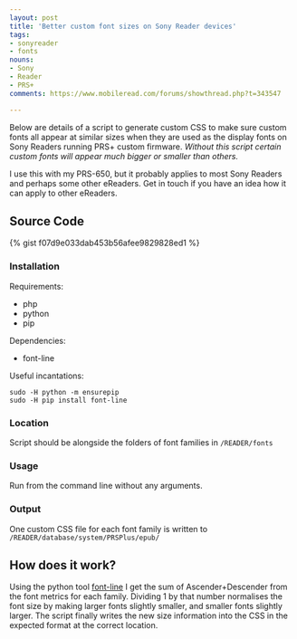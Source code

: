 ```yaml
---
layout: post
title: 'Better custom font sizes on Sony Reader devices'
tags:
- sonyreader
- fonts
nouns:
- Sony
- Reader
- PRS+
comments: https://www.mobileread.com/forums/showthread.php?t=343547

---
```


Below are details of a script to generate custom CSS to make sure custom fonts all appear at similar sizes when they are used as the display fonts on Sony Readers running PRS+ custom firmware. *Without this script certain custom fonts will appear much bigger or smaller than others.*

I use this with my PRS-650, but it probably applies to most Sony Readers and perhaps some other eReaders. Get in touch if you have an idea how it can apply to other eReaders.

## Source Code

{% gist f07d9e033dab453b56afee9829828ed1 %}

### Installation
Requirements:
- php
- python
- pip

Dependencies:
- font-line

Useful incantations:
```
sudo -H python -m ensurepip
sudo -H pip install font-line
```

### Location
Script should be alongside the folders of font families in `/READER/fonts`

### Usage
Run from the command line without any arguments.

### Output
One custom CSS file for each font family is written to `/READER/database/system/PRSPlus/epub/`

## How does it work?
Using the python tool [font-line](https://github.com/source-foundry/font-line) I get the sum of Ascender+Descender from the font metrics for each family. Dividing 1 by that number normalises the font size by making larger fonts slightly smaller, and smaller fonts slightly larger. The script finally writes the new size information into the CSS in the expected format at the correct location.

